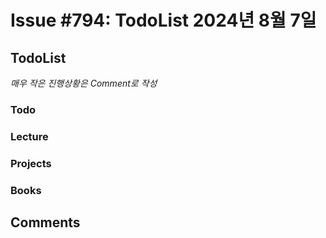 # Issue #794: TodoList 2024년 8월 7일

## TodoList

*매우 작은 진행상황은 Comment로 작성*

### Todo  

### Lecture

### Projects

### Books


## Comments

